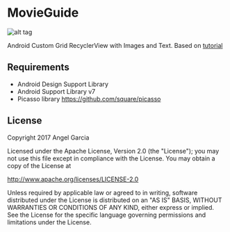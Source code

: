 # MovieGuide

![alt tag](https://github.com/an-garcia/RecyclerViewGrid/blob/master/readmeImages/Screenshot_1484265087.png)


Android Custom Grid RecyclerView with Images and Text.
Based on [tutorial](https://www.learn2crack.com/2016/03/grid-recyclerview-with-images-and-text.html)


## Requirements
- Android Design Support Library
- Android Support Library v7
- Picasso library https://github.com/square/picasso



## License

Copyright 2017 Angel Garcia

Licensed under the Apache License, Version 2.0 (the "License"); you may not use this file except in compliance with the License. You may obtain a copy of the License at

http://www.apache.org/licenses/LICENSE-2.0

Unless required by applicable law or agreed to in writing, software distributed under the License is distributed on an "AS IS" BASIS, WITHOUT WARRANTIES OR CONDITIONS OF ANY KIND, either express or implied. See the License for the specific language governing permissions and limitations under the License.


